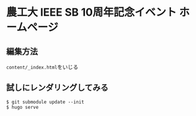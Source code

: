 # 農工大 IEEE SB 10周年記念イベント ホームページ

## 編集方法
`content/_index.html`をいじる

## 試しにレンダリングしてみる
```shell
$ git submodule update --init
$ hugo serve
```